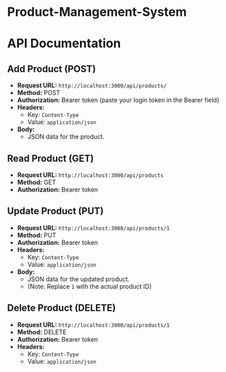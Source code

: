 # Product-Management-System
# API Documentation

## Add Product (POST)
- **Request URL:** `http://localhost:3000/api/products/`
- **Method:** POST
- **Authorization:** Bearer token (paste your login token in the Bearer field)
- **Headers:**
  - Key: `Content-Type`
  - Value: `application/json`
- **Body:**
  - JSON data for the product.

## Read Product (GET)
- **Request URL:** `http://localhost:3000/api/products`
- **Method:** GET
- **Authorization:** Bearer token

## Update Product (PUT)
- **Request URL:** `http://localhost:3000/api/products/1`
- **Method:** PUT
- **Authorization:** Bearer token
- **Headers:**
  - Key: `Content-Type`
  - Value: `application/json`
- **Body:**
  - JSON data for the updated product.
  - (Note: Replace `1` with the actual product ID)

## Delete Product (DELETE)
- **Request URL:** `http://localhost:3000/api/products/1`
- **Method:** DELETE
- **Authorization:** Bearer token
- **Headers:**
  - Key: `Content-Type`
  - Value: `application/json`
